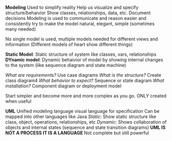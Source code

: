 **Modeling**
Used to simplify reality
Help us visualize and specify structure/behaivior
Show classes, relationships, data, etc.
Document decisions
Modeling is used to communicate and reason easier and consistently
try to make the model natural, elegant, simple (sometimes many needed)

No single model is used, multiple models needed for different views and information (Different models of heart show different things)

**Static Model**: Static structure of system like classes, vars, relationships
**DYnamic model**: Dynamic behaivior of model by showing internal changes to the system (like sequence diagram and state machine)

*What are requirements?* Use case diagrams
*What is the structure?* Create class diagram4
*What behavior to expect?* Sequence or state diagram
*What installation?* Component diagram or deployment model

Start simpler and become more and more complex as you go.
ONLY created when useful


**UML** Unified modeling language
visual language for specification 
Can be mapped into other languages like Java
    *Static*: Show static structure like class, object, operations, relationships, etc
    *Dynamic*: Shows collaboration of objects and internal states (sequence and state transition diagrams)
__UML IS NOT A PROCESS IT IS A LANGUAGE__
Not complete but still powerful